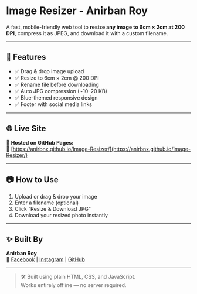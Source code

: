 # Image Resizer - Anirban Roy

A fast, mobile-friendly web tool to **resize any image to 6cm × 2cm at 200 DPI**, compress it as JPEG, and download it with a custom filename.

---

## 🔧 Features

- ✅ Drag & drop image upload  
- ✅ Resize to 6cm × 2cm @ 200 DPI  
- ✅ Rename file before downloading  
- ✅ Auto JPG compression (~10–20 KB)  
- ✅ Blue-themed responsive design  
- ✅ Footer with social media links  

---

## 🌐 Live Site

📍 **Hosted on GitHub Pages:**  
🔗 [https://anirbnx.github.io/Image-Resizer/](https://anirbnx.github.io/Image-Resizer/)

---

## 📷 How to Use

1. Upload or drag & drop your image  
2. Enter a filename (optional)  
3. Click “Resize & Download JPG”  
4. Download your resized photo instantly

---

## ✨ Built By

**Anirban Roy**  
🔗 [Facebook](https://facebook.com/anirbanroyx) | [Instagram](https://instagram.com/anirban) | [GitHub](https://github.com/anirbnx)

---

> 🛠️ Built using plain HTML, CSS, and JavaScript.  
> Works entirely offline — no server required.
